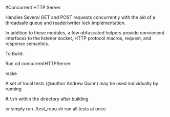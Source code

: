 #Concurrent HTTP Server

Handles Several GET and POST requests concurrently with the aid of
a threadsafe queue and reader/writer lock implementation. 

In addition to these modules, a few obfuscated helpers provide convienient interfaces 
to the listener socket, HTTP protocol macros, request, and response semantics.

To Build:

Run cd concurrentHTTPServer

make 

A set of local tests (@author Andrew Quinn) may be used individually by running 

#./<name of script>.sh within the directory after building

or simply run ./test_repo.sh run all tests at once
